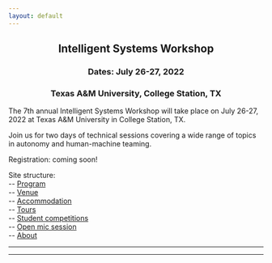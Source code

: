 ```yaml
---
layout: default
---
```


<h2 align="center">Intelligent Systems Workshop</h2>
<h3 align="center">Dates: July 26-27, 2022</h3>
<h3 align="center">Texas A&M University, College Station, TX</h3>

The 7th annual Intelligent Systems Workshop will take place on July 26-27, 2022 at Texas A&M University in College Station, TX.

Join us for two days of technical sessions covering a wide range of topics in autonomy and human-machine teaming.

Registration: coming soon!<!-- Register here: a href="" -->

Site structure:  
-- <a href="{{ '/IS_Workshop_2022/program.html' | absolute_url }}">Program</a><br>
-- <a href="{{ '/IS_Workshop_2022/venue.html' | absolute_url }}">Venue</a><br>
-- <a href="{{ '/IS_Workshop_2022/accommodation.html' | absolute_url }}">Accommodation</a><br>
-- <a href="{{ '/IS_Workshop_2022/tours.html' | absolute_url }}">Tours</a><br>
-- <a href="{{ '/IS_Workshop_2022/student_competitions.html' | absolute_url }}">Student competitions</a><br>
-- <a href="{{ '/IS_Workshop_2022/open_mic_session.html' | absolute_url }}">Open mic session</a><br>
-- <a href="{{ '/IS_Workshop_2022/about.html' | absolute_url }}">About</a><br>

* * *
* * *

<!-- --end-of-page-- -->
